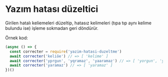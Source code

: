 # Yazım hatası düzeltici

Girilen hatalı keliemeleri düzeltip, hatasız kelimeleri (tıpa tıp aynı kelime bulundu ise) işleme sokmadan geri döndürür.

Örnek kod:
```js
(async () => {
  const correcter = require('yazim-hatasi-duzeltme')
  await correcter('keliöe') // => [ 'kelime' ]
  await correcter('yprgun', 'yqramaz', 'yaaramaz') // => [ 'yorgun', 'yaramaz', 'yaramaz' ]
  await correcter('yaramaz') // => [ 'yaramaz' ]
})()
```